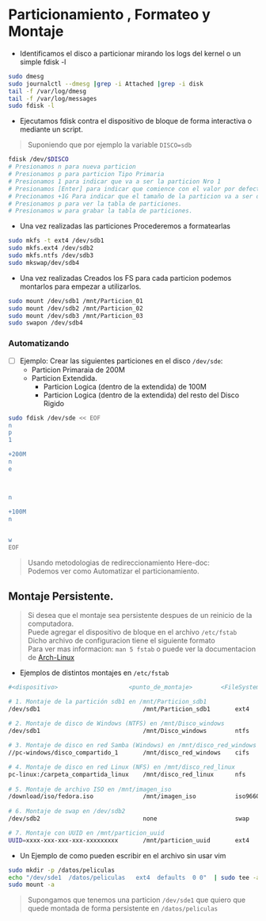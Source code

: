# Particionamiento , Formateo y Montaje

- Identificamos el disco a particionar mirando los logs del kernel o un simple fdisk -l 
 ```sh
sudo dmesg
sudo journalctl --dmesg |grep -i Attached |grep -i disk
tail -f /var/log/dmesg
tail -f /var/log/messages
sudo fdisk -l 
 ```
- Ejecutamos fdisk contra el dispositivo de bloque de forma interactiva o mediante un script.
> Suponiendo que por ejemplo la variable `DISCO=sdb`
 ```sh
fdisk /dev/$DISCO
# Presionamos n para nueva particion
# Presionamos p para particion Tipo Primaria
# Presionamos 1 para indicar que va a ser la particion Nro 1
# Presionamos [Enter] para indicar que comience con el valor por defecto del disco.
# Precionamos +1G Para indicar que el tamaño de la particion va a ser de 1Gb.
# Presionamos p para ver la tabla de particiones.
# Presionamos w para grabar la tabla de particiones.
 ```
- Una vez realizadas las particiones Procederemos a formatearlas
 ```sh
sudo mkfs -t ext4 /dev/sdb1 
sudo mkfs.ext4 /dev/sdb2 
sudo mkfs.ntfs /dev/sdb3
sudo mkswap/dev/sdb4
 ```
- Una vez realizadas Creados los FS para cada particion podemos montarlos para empezar a utilizarlos.
 ```sh
sudo mount /dev/sdb1 /mnt/Particion_01
sudo mount /dev/sdb2 /mnt/Particion_02
sudo mount /dev/sdb3 /mnt/Particion_03
sudo swapon /dev/sdb4
 ```

 
### Automatizando

- [ ] Ejemplo: Crear las siguientes particiones en el disco `/dev/sde`:
  - Particion Primaraia de 200M
  - Particion Extendida.
    - Particion Logica (dentro de la extendida)  de 100M
    - Particion Logica (dentro de la extendida)  del resto del Disco Rigido

 ```sh
sudo fdisk /dev/sde << EOF
n
p
1

+200M
n
e



n

+100M
n


w
EOF
 ```
> Usando metodologias de redireccionamiento Here-doc: </br>
> Podemos ver como Automatizar el particionamiento.


## Montaje Persistente.

> Si desea que el montaje sea persistente despues de un reinicio de la computadora. </br>
> Puede agregar el dispositivo de bloque en el archivo `/etc/fstab` </br>
> Dicho archivo de configuracion tiene el siguiente formato </br>
> Para ver mas informacion: `man 5 fstab` o puede ver la documentacion de [Arch-Linux](https://wiki.archlinux.org/title/Fstab_(Espa%C3%B1ol)) </br>

- Ejemplos de distintos montajes en `/etc/fstab`
 ```sh
#<dispositivo>                    <punto_de_montaje>        <FileSystem>    <opciones>                                         <dump>  <pass>

# 1. Montaje de la partición sdb1 en /mnt/Particion_sdb1
/dev/sdb1                             /mnt/Particion_sdb1       ext4          defaults                                             0    2
   
# 2. Montaje de disco de Windows (NTFS) en /mnt/Disco_windows   
/dev/sdb1                             /mnt/Disco_windows        ntfs          defaults                                             0    0

# 3. Montaje de disco en red Samba (Windows) en /mnt/disco_red_windows
//pc-windows/disco_compartido_1       /mnt/disco_red_windows    cifs          username=mi_usuario,password=mi_contraseña,nofail    0    0

# 4. Montaje de disco en red Linux (NFS) en /mnt/disco_red_linux
pc-linux:/carpeta_compartida_linux    /mnt/disco_red_linux      nfs           defaults,nofail                                      0    0
     
# 5. Montaje de archivo ISO en /mnt/imagen_iso     
/download/iso/fedora.iso              /mnt/imagen_iso           iso9660       loop                                                 0    0
     
# 6. Montaje de swap en /dev/sdb2     
/dev/sdb2                             none                      swap          defaults                                             0    0

# 7. Montaje con UUID en /mnt/particion_uuid
UUID=xxxx-xxx-xxx-xxx-xxxxxxxxx       /mnt/particion_uuid       ext4          defaults                                             0    0
 ```


- Un Ejemplo de como pueden escribir en el archivo sin usar vim
 ```sh
 sudo mkdir -p /datos/peliculas
 echo "/dev/sde1  /datos/peliculas   ext4  defaults  0 0"  | sudo tee -a /etc/fstab
 sudo mount -a
 ```
 > Supongamos que tenemos una particion `/dev/sde1` que quiero que quede montada de forma persistente en `/datos/peliculas`

